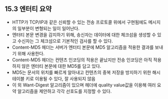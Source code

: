 ## 15.3 엔터티 요약
- HTTP가 TCP/IP과 같은 신뢰할 수 있는 전송 프로토콜 위에서 구현됨에도 메시지의 일부분이 변형되는 일이 일어난다.
- 엔터티 본문 변경을 감지하기 위해, 송신자는 데이터에 대한 체크섬을 생성할 수 있고 수신자는 그 체크섬으로 기본적인 검사를 할 수 있다.
- Content-MD5 헤더는 서버가 엔터티 본문에 MD5 알고리즘을 적용한 결과를 보내기 위해 사용한다.
- Content-MD5 헤더는 컨텐츠 인코딩의 적용은 끝났지만 전송 인코딩은 아직 적용하지 않은 엔터티 본문에 대한 MD5를 담고 있다.
- MD5는 문서의 위치를 빠르게 알아내고 컨텐츠의 중복 저장을 방지하기 위한 해시 테이블 키로 이용될 수 있다, 잘 사용되지 않음
- 이 외 Want-Digest 알고리즘이 있으며 헤더에 quality value값을 이용해 여러 요약 알고리즘을 제안하고 각각 선호도를 지정할 수 있다.
